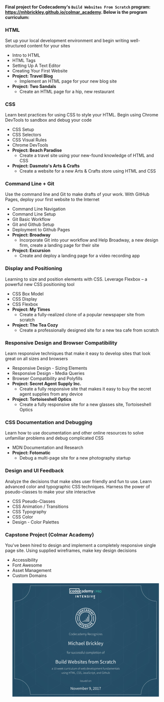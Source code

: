 #### Final project for Codecademy's `Build Websites From Scratch` program: https://mhbrickley.github.io/colmar_academy. Below is the program curriculum:

### HTML

Set up your local development environment and begin writing well-structured content for your sites

 - Intro to HTML
 - HTML Tags
 - Setting Up A Text Editor
 - Creating Your First Website
 - **Project: Travel Blog**
   - Implement an HTML page for your new blog site
 - **Project: Two Sandals**
   - Create an HTML page for a hip, new restaurant

### CSS

Learn best practices for using CSS to style your HTML. Begin using Chrome DevTools to sandbox and debug your code

 - CSS Setup
 - CSS Selectors
 - CSS Visual Rules
 - Chrome DevTools
 - **Project: Beach Paradise**
   - Create a travel site using your new-found knowledge of HTML and CSS
 - **Project: Dasmoto's Arts & Crafts**
   - Create a website for a new Arts & Crafts store using HTML and CSS

### Command Line + Git

Use the command line and Git to make drafts of your work. With GitHub Pages, deploy your first website to the Internet

 - Command Line Navigation
 - Command Line Setup
 - Git Basic Workflow
 - Git and Github Setup
 - Deployment to Github Pages
 - **Project: Broadway**
   - Incorporate Git into your workflow and Help Broadway, a new design firm, create a landing page for their site
 - **Project: Excursion**
   - Create and deploy a landing page for a video recording app

### Display and Positioning

Learning to size and position elements with CSS. Leverage Flexbox – a powerful new CSS positioning tool

 - CSS Box Model
 - CSS Display
 - CSS Flexbox
 - **Project: My Times**
   - Create a fully-realized clone of a popular newspaper site from scratch
 - **Project: The Tea Cozy**
   - Create a professionally designed site for a new tea cafe from scratch

### Responsive Design and Browser Compatibility

Learn responsive techniques that make it easy to develop sites that look great on all sizes and browsers

 - Responsive Design - Sizing Elements
 - Responsive Design - Media Queries
 - Browser Compatibility and Polyfills
 - **Project: Secret Agent Supply Inc.**
   - Create a fully responsive site that makes it easy to buy the secret agent supplies from any device
 - **Project: Tortoiseshell Optics**
   - Create a fully responsive site for a new glasses site, Tortoiseshell Optics

### CSS Documentation and Debugging

Learn how to use documentation and other online resources to solve unfamiliar problems and debug complicated CSS

 - MDN Documentation and Research
 - **Project: Fotomatic**
   - Debug a multi-page site for a new photography startup

### Design and UI Feedback

Analyze the decisions that make sites user friendly and fun to use. Learn advanced color and typographic CSS techniques. Harness the power of pseudo-classes to make your site interactive

 - CSS Pseudo-Classes
 - CSS Animation / Transitions
 - CSS Typography
 - CSS Color
 - Design - Color Palettes

### Capstone Project (Colmar Academy)

You've been hired to design and implement a completely responsive single page site. Using supplied wireframes, make key design decisions

 - Accessibility
 - Font Awesome
 - Asset Management
 - Custom Domains
 <br><br>
 ![alt text](https://github.com/brick182/colmaracademy/blob/master/certificate.jpg)
